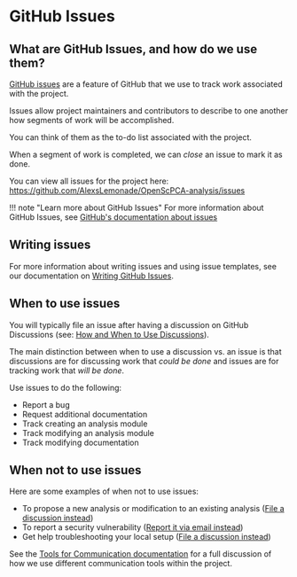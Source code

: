 # GitHub Issues

## What are GitHub Issues, and how do we use them?

[GitHub issues](https://docs.github.com/en/issues/tracking-your-work-with-issues/about-issues) are a feature of GitHub that we use to track work associated with the project.

Issues allow project maintainers and contributors to describe to one another how segments of work will be accomplished.

You can think of them as the to-do list associated with the project.

When a segment of work is completed, we can _close_ an issue to mark it as done.

You can view all issues for the project here: <https://github.com/AlexsLemonade/OpenScPCA-analysis/issues>

!!! note "Learn more about GitHub Issues"
    For more information about GitHub Issues, see [GitHub's documentation about issues](https://docs.github.com/en/issues/tracking-your-work-with-issues/about-issues)

## Writing issues

For more information about writing issues and using issue templates, see our documentation on [Writing GitHub Issues](writing-issues.md).

## When to use issues

You will typically file an issue after having a discussion on GitHub Discussions (see: [How and When to Use Discussions](../index.md#how-and-when-to-use-discussions)).

The main distinction between when to use a discussion vs. an issue is that discussions are for discussing work that _could be done_ and issues are for tracking work that _will be done_.

Use issues to do the following:

* Report a bug
* Request additional documentation
* Track creating an analysis module
* Track modifying an analysis module
* Track modifying documentation

## When not to use issues

Here are some examples of when not to use issues:

* To propose a new analysis or modification to an existing analysis ([File a discussion instead](../index.md#propose-a-new-analysis-or-a-modification-to-an-existing-analysis))
* To report a security vulnerability ([Report it via email instead](https://github.com/AlexsLemonade/OpenScPCA-analysis/blob/main/SECURITY.md))
* Get help troubleshooting your local setup ([File a discussion instead](../index.md#ask-questions))

See the [Tools for Communication documentation](../index.md) for a full discussion of how we use different communication tools within the project.
